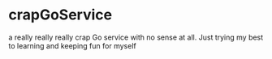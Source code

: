 # crapGoService
a really really really crap Go service with no sense at all. Just trying my best to learning and keeping fun for myself
